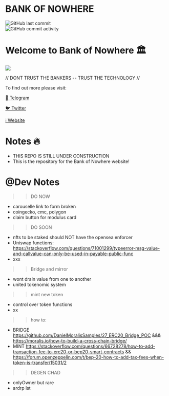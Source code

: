 # **BANK OF NOWHERE**
<img alt="GitHub last commit" src="https://img.shields.io/github/last-commit/s0crates-eth/BON-WORLD?color=orange&label=BON%20was%20here%20%3D%3E&style=plastic"><br><img alt="GitHub commit activity" src="https://img.shields.io/github/commit-activity/y/s0crates-eth/BON-WORLD?color=orange&label=commits%20so%20far%20%3D%3E&style=plastic">

# Welcome to Bank of Nowhere 🏛️

![](https://pbs.twimg.com/profile_banners/1543484568917135361/1671210983/1500x500)

// DONT TRUST THE BANKERS -- TRUST THE TECHNOLOGY //

To find out more please visit:

[💬 Telegram](https://t.me/BankOfNowhereChat)

[🐦 Twitter](https://twitter.com/bankofnowhere)

[ℹ️ Website](https://bankofnowhere.world)

# Notes 🔥

- THIS REPO IS STILL UNDER CONSTRUCTION
- This is the repository for the Bank of Nowhere website! 

# @Dev Notes
>> DO NOW
- carouselle link to form broken
- coingecko, cmc, polygon
- claim button for modulus card

>> DO SOON
- nfts to be staked should NOT have the opensea enforcer
- Uniswap functions: https://stackoverflow.com/questions/71001299/typeerror-msg-value-and-callvalue-can-only-be-used-in-payable-public-func
- xxx

>> Bridge and mirror
- wont drain value from one to another
- united tokenomic system

>> mint new token
- control over token functions
- xx

>> how to:
- BRIDGE https://github.com/DanielMoralisSamples/27_ERC20_Bridge_POC &&& https://moralis.io/how-to-build-a-cross-chain-bridge/
- MINT https://stackoverflow.com/questions/66728278/how-to-add-transaction-fee-to-erc20-or-bep20-smart-contracts && https://forum.openzeppelin.com/t/bep-20-how-to-add-tax-fees-when-token-is-transfer/15031/2 

>> DEGEN CHAD
- onlyOwner but rare
- ardrp lst

